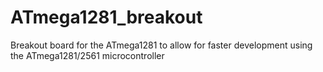 # ATmega1281_breakout
Breakout board for the ATmega1281 to allow for faster development using the ATmega1281/2561 microcontroller

